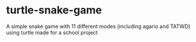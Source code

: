 # turtle-snake-game
A simple snake game with 11 different modes (including agario and TATWD)
using turtle 
made for a school project

